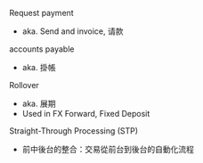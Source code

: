 Request payment
- aka. Send and invoice, 请款

accounts payable
- aka. 掛帳

Rollover
- aka. 展期
- Used in FX Forward, Fixed Deposit


Straight-Through Processing (STP)
- 前中後台的整合：交易從前台到後台的自動化流程
